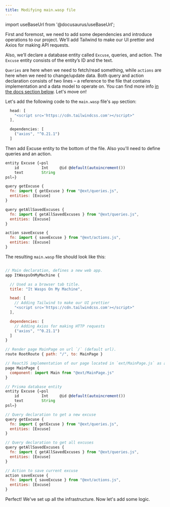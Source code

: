 ```yaml
---
title: Modifying main.wasp file
---
```


import useBaseUrl from '@docusaurus/useBaseUrl';

First and foremost, we need to add some dependencies and introduce operations to our project. We’ll add Tailwind to make our UI prettier and Axios for making API requests. 

Also, we’ll declare a database entity called `Excuse`, queries, and action. The `Excuse` entity consists of the entity’s ID and the text. 

`Queries` are here when we need to fetch/read something, while `actions` are here when we need to change/update data. Both query and action declaration consists of two lines – a reference to the file that contains implementation and a data model to operate on. You can find more info [in the docs section below](/docs/language/features#queries-and-actions-aka-operations). Let's move on!

Let's add the following code to the `main.wasp` file's `app` section:

```js title="main.wasp | Adding dependencies"
  head: [
    "<script src='https://cdn.tailwindcss.com'></script>"
  ],

  dependencies: [                                          
    ("axios", "^0.21.1")
  ]
```

Then add Excuse entity to the bottom of the file. Also you'll need to define queries and an action.

```js title="main.wasp | Defining Excuse entity, queries and action"
entity Excuse {=psl                                          
    id          Int     @id @default(autoincrement())
    text        String
psl=}

query getExcuse {                                           
  fn: import { getExcuse } from "@ext/queries.js",
  entities: [Excuse]
}

query getAllSavedExcuses {                                  
  fn: import { getAllSavedExcuses } from "@ext/queries.js",
  entities: [Excuse]
}

action saveExcuse {                                         
  fn: import { saveExcuse } from "@ext/actions.js",
  entities: [Excuse]
}
```
The resulting `main.wasp` file should look like this:

```js title="main.wasp | Final result"

// Main declaration, defines a new web app.
app ItWaspsOnMyMachine {

  // Used as a browser tab title.                                  
  title: "It Wasps On My Machine",

  head: [
    // Adding Tailwind to make our UI prettier
    "<script src='https://cdn.tailwindcss.com'></script>"
  ],

  dependencies: [ 
    // Adding Axios for making HTTP requests                                          
    ("axios", "^0.21.1")
  ]
}

// Render page MainPage on url `/` (default url).
route RootRoute { path: "/", to: MainPage }                 

// ReactJS implementation of our page located in `ext/MainPage.js` as a default export
page MainPage {                                             
  component: import Main from "@ext/MainPage.js"
}

// Prisma database entity
entity Excuse {=psl                                          
    id          Int     @id @default(autoincrement())
    text        String
psl=}

// Query declaration to get a new excuse
query getExcuse {                                           
  fn: import { getExcuse } from "@ext/queries.js",
  entities: [Excuse]
}

// Query declaration to get all excuses
query getAllSavedExcuses {                                  
  fn: import { getAllSavedExcuses } from "@ext/queries.js",
  entities: [Excuse]
}

// Action to save current excuse
action saveExcuse {                                         
  fn: import { saveExcuse } from "@ext/actions.js",
  entities: [Excuse]
}
```

Perfect! We've set up all the infrastructure. Now let's add some logic. 
